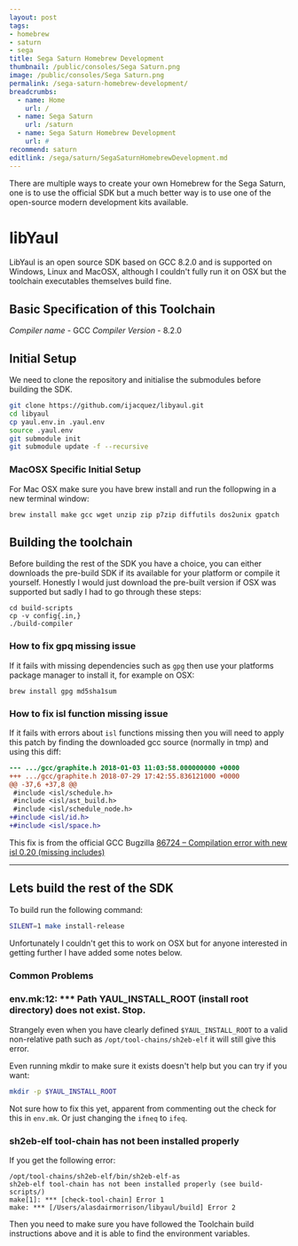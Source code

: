 ```yaml
---
layout: post
tags:
- homebrew
- saturn
- sega
title: Sega Saturn Homebrew Development
thumbnail: /public/consoles/Sega Saturn.png
image: /public/consoles/Sega Saturn.png
permalink: /sega-saturn-homebrew-development/
breadcrumbs:
  - name: Home
    url: /
  - name: Sega Saturn
    url: /saturn
  - name: Sega Saturn Homebrew Development
    url: #
recommend: saturn
editlink: /sega/saturn/SegaSaturnHomebrewDevelopment.md
---
```

There are multiple ways to create your own Homebrew for the Sega Saturn, one is to use the official SDK but a much better way is to use one of the open-source modern development kits available. 

# libYaul
LibYaul is an open source SDK based on GCC 8.2.0 and is supported on Windows, Linux and MacOSX, although I couldn't fully run it on OSX but the toolchain executables themselves build fine.

## Basic Specification of this Toolchain
*Compiler name* - GCC
*Compiler Version* - 8.2.0

## Initial Setup
We need to clone the repository and initialise the submodules before building the SDK.
```bash
git clone https://github.com/ijacquez/libyaul.git
cd libyaul
cp yaul.env.in .yaul.env
source .yaul.env
git submodule init
git submodule update -f --recursive
```

### MacOSX Specific Initial Setup
For Mac OSX make sure you have brew install and run the follopwing in a new terminal window:
```bash
brew install make gcc wget unzip zip p7zip diffutils dos2unix gpatch
```

## Building the toolchain
Before building the rest of the SDK you have a choice, you can either downloads the pre-build SDK if its available for your platform or compile it yourself. Honestly I would just download the pre-built version if OSX was supported but sadly I had to go through these steps:
```
cd build-scripts
cp -v config{.in,}
./build-compiler
```

### How to fix gpq missing issue
If it fails with missing dependencies such as `gpg` then use your platforms package manager to install it, for example on OSX:
```
brew install gpg md5sha1sum
```

### How to fix isl function missing issue
If it fails with errors about `isl` functions missing then you will need to apply this patch by finding the downloaded gcc source (normally in tmp) and using this diff:
```diff
--- .../gcc/graphite.h 2018-01-03 11:03:58.000000000 +0000
+++ .../gcc/graphite.h 2018-07-29 17:42:55.836121000 +0000
@@ -37,6 +37,8 @@
 #include <isl/schedule.h>
 #include <isl/ast_build.h>
 #include <isl/schedule_node.h>
+#include <isl/id.h>
+#include <isl/space.h>
```
This fix is from the official GCC Bugzilla [86724 – Compilation error with new isl 0.20 (missing includes)](https://gcc.gnu.org/bugzilla/show_bug.cgi?id=86724)

---
## Lets build the rest of the SDK
To build run the following command:
```bash
SILENT=1 make install-release
```
Unfortunately I couldn't get this to work on OSX but for anyone interested in getting further I have added some notes below.

### Common Problems

### env.mk:12: *** Path YAUL_INSTALL_ROOT (install root directory) does not exist.  Stop.
Strangely even when you have clearly defined `$YAUL_INSTALL_ROOT` to a valid non-relative path such as `/opt/tool-chains/sh2eb-elf` it will still give this error.

Even running mkdir to make sure it exists doesn't help but you can try if you want:
```bash
mkdir -p $YAUL_INSTALL_ROOT
```

Not sure how to fix this yet, apparent from commenting out the check for this in `env.mk`. Or just changing the `ifneq` to `ifeq`.

### sh2eb-elf tool-chain has not been installed properly
If you get the following error:
```
/opt/tool-chains/sh2eb-elf/bin/sh2eb-elf-as
sh2eb-elf tool-chain has not been installed properly (see build-scripts/)
make[1]: *** [check-tool-chain] Error 1
make: *** [/Users/alasdairmorrison/libyaul/build] Error 2
```
Then you need to make sure you have followed the Toolchain build instructions above and it is able to find the environment variables.

